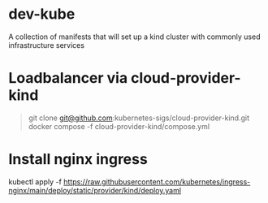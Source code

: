 # dev-kube
A collection of manifests that will set up a kind cluster with commonly used infrastructure services

# Loadbalancer via cloud-provider-kind
> git clone git@github.com:kubernetes-sigs/cloud-provider-kind.git
> docker compose -f cloud-provider-kind/compose.yml

# Install nginx ingress
kubectl apply -f https://raw.githubusercontent.com/kubernetes/ingress-nginx/main/deploy/static/provider/kind/deploy.yaml
